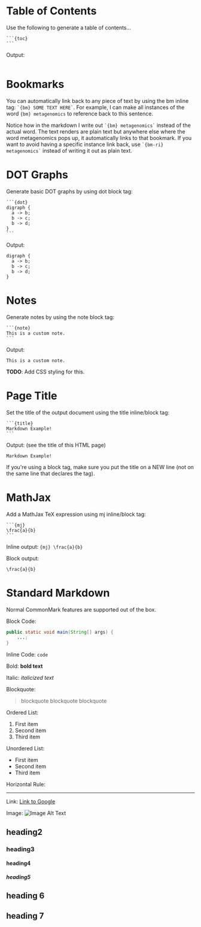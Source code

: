 # Table of Contents
Use the following to generate a table of contents...
````
```{toc}
```
````

Output:

```{toc}
```

# Bookmarks

You can automatically link back to any piece of text by using the bm inline tag: `` `{bm} SOME TEXT HERE` ``. For example, I can make all instances of the word `{bm} metagenomics` to reference back to this sentence.

Notice how in the markdown I write out `` `{bm} metagenomics` `` instead of the actual word. The text renders are plain text but anywhere else where the word metagenomics pops up, it automatically links to that bookmark. If you want to avoid having a specific instance link back, use `` `{bm-ri} metagenomics` `` instead of writing it out as plain text.

# DOT Graphs

Generate basic DOT graphs by using dot block tag:

````
```{dot}
digraph {
  a -> b;
  b -> c;
  b -> d;
}
```
````

Output:

```{dot}
digraph {
  a -> b;
  b -> c;
  b -> d;
}
```

# Notes

Generate notes by using the note block tag:

````
```{note}
This is a custom note.
```
````

Output:

```{note}
This is a custom note.
```

**TODO**: Add CSS styling for this.

# Page Title

Set the title of the output document using the title inline/block tag:

````
```{title}
Markdown Example!
```
````

Output: (see the title of this HTML page)

```{title}
Markdown Example!
```

If you're using a block tag, make sure you put the title on a NEW line (not on the same line that declares the tag).

# MathJax

Add a MathJax TeX expression using mj inline/block tag:

````
```{mj}
\frac{a}{b}
```
````

Inline output: `{mj} \frac{a}{b}`

Block output:

```{mj}
\frac{a}{b}
```

# Standard Markdown
Normal CommonMark features are supported out of the box.

Block Code: 

```java
public static void main(String[] args) {
    ...;
}
```

Inline Code: `code`

Bold: **bold text**

Italic: *italicized text*

Blockquote:

> blockquote
> blockquote
> blockquote

Ordered List:

1. First item
2. Second item
3. Third item

Unordered List:

- First item
- Second item
- Third item

Horizontal Rule:

---

Link: [Link to Google](https://www.google.com)

Image: ![Image Alt Text](https://upload.wikimedia.org/wikipedia/en/7/7d/Lenna_%28test_image%29.png)

## heading2
### heading3
#### heading4
##### heading5
## heading 6
## heading 7